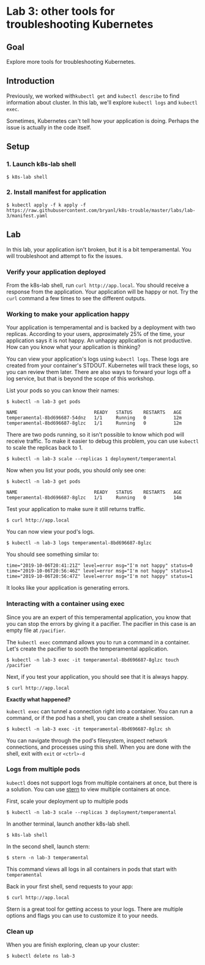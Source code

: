# Lab 3: other tools for troubleshooting Kubernetes

## Goal

Explore more tools for troubleshooting Kubernetes.

## Introduction

Previously, we worked with`kubectl get` and `kubectl describe` to find information about 
cluster. In this lab, we'll explore `kubectl logs` and `kubectl exec`.

Sometimes, Kubernetes can't tell how your application is doing. Perhaps the issue
is actually in the code itself. 

## Setup

### 1. Launch k8s-lab shell

`$ k8s-lab shell`

### 2. Install manifest for application

`$ kubectl apply -f k apply -f https://raw.githubusercontent.com/bryanl/k8s-trouble/master/labs/lab-3/manifest.yaml`

## Lab

In this lab, your application isn't broken, but it is a bit temperamental. You will 
troubleshoot and attempt to fix the issues.

### Verify your application deployed

From the k8s-lab shell, run `curl http://app.local`. You should 
receive a response from the application. Your application will be happy or not. Try
the `curl` command a few times to see the different outputs.

### Working to make your application happy

Your application is temperamental and is backed by a deployment with two replicas.
According to your users, approximately 25% of the time, your application says it
is not happy. An unhappy application is not productive. How can you know what your
application is thinking?

You can view your application's logs using `kubectl logs`. These logs are created
from your container's STDOUT. Kubernetes will track these logs, so you can review
them later. There are also ways to forward your logs off a log service, but that
is beyond the scope of this workshop.

List your pods so you can know their names:

`$ kubectl -n lab-3 get pods`

```text
NAME                            READY   STATUS    RESTARTS   AGE
temperamental-8bd696687-54dnz   1/1     Running   0          12m
temperamental-8bd696687-8glzc   1/1     Running   0          12m
``` 

There are two pods running, so it isn't possible to know which pod will receive
traffic. To make it easier to debug this problem, you can use `kubectl` to scale
the replicas back to 1.

`$ kubectl -n lab-3 scale --replicas 1 deployment/temperamental`

Now when you list your pods, you should only see one:

`$ kubectl -n lab-3 get pods`

```text
NAME                            READY   STATUS    RESTARTS   AGE
temperamental-8bd696687-8glzc   1/1     Running   0          14m
```

Test your application to make sure it still returns traffic.

`$ curl http://app.local`

You can now view your pod's logs.

`$ kubectl -n lab-3 logs temperamental-8bd696687-8glzc`

You should see something similar to:

```text
time="2019-10-06T20:41:21Z" level=error msg="I'm not happy" status=0
time="2019-10-06T20:56:46Z" level=error msg="I'm not happy" status=1
time="2019-10-06T20:56:47Z" level=error msg="I'm not happy" status=1
```

It looks like your application is generating errors. 


### Interacting with a container using exec

Since you are an expert of this temperamental application, you know that you can 
stop the errors by giving it a pacifier. The pacifier in this case is an empty 
file at `/pacifier`.

The `kubectl exec` command allows you to run a command in a container. Let's create
the pacifier to sooth the temperamental application.

`$ kubectl -n lab-3 exec -it temperamental-8bd696687-8glzc touch /pacifier` 

Next, if you test your application, you should see that it is always happy.

`$ curl http://app.local`

**Exactly what happened?**

`kubectl exec` can tunnel a connection right into a container. You can run a
command, or if the pod has a shell, you can create a shell session. 

`$ kubectl -n lab-3 exec -it temperamental-8bd696687-8glzc sh`

You can navigate through the pod's filesystem, inspect network connections,
and processes using this shell. When you are done with the shell, exit with
`exit` or `<ctrl>-d`

### Logs from multiple pods

`kubectl` does not support logs from multiple containers at once, but there 
is a solution. You can use [stern](https://github.com/wercker/stern) to view
multiple containers at once.

First, scale your deployment up to multiple pods

`$ kubectl -n lab-3 scale --replicas 3 deployment/temperamental`

In another terminal, launch another k8s-lab shell. 

`$ k8s-lab shell`

In the second shell, launch stern:

`$ stern -n lab-3 temperamental`

This command views all logs in all containers in pods that start with
`temperamental`

Back in your first shell, send requests to your app:

`$ curl http://app.local`

Stern is a great tool for getting access to your logs. There are multiple 
options and flags you can use to customize it to your needs.

### Clean up

When you are finish exploring, clean up your cluster:

`$ kubectl delete ns lab-3`
